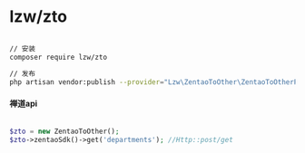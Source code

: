 # lzw/zto


```bash

// 安装
composer require lzw/zto

// 发布
php artisan vendor:publish --provider="Lzw\ZentaoToOther\ZentaoToOtherProvider"

```

#### 禅道api
```php

$zto = new ZentaoToOther();
$zto->zentaoSdk()->get('departments'); //Http::post/get

```
